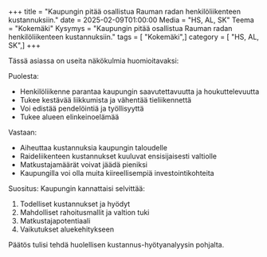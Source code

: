 +++
title = "Kaupungin pitää osallistua Rauman radan henkilöliikenteen kustannuksiin."
date = 2025-02-09T01:00:00
Media = "HS, AL, SK"
Teema = "Kokemäki"
Kysymys = "Kaupungin pitää osallistua Rauman radan henkilöliikenteen kustannuksiin."
tags = [ "Kokemäki",]
category = [ "HS, AL, SK",]
+++

Tässä asiassa on useita näkökulmia huomioitavaksi:

Puolesta:
- Henkilöliikenne parantaa kaupungin saavutettavuutta ja houkuttelevuutta
- Tukee kestävää liikkumista ja vähentää tieliikennettä
- Voi edistää pendelöintiä ja työllisyyttä
- Tukee alueen elinkeinoelämää

Vastaan:
- Aiheuttaa kustannuksia kaupungin taloudelle
- Raideliikenteen kustannukset kuuluvat ensisijaisesti valtiolle
- Matkustajamäärät voivat jäädä pieniksi
- Kaupungilla voi olla muita kiireellisempiä investointikohteita

Suositus:
Kaupungin kannattaisi selvittää:
1. Todelliset kustannukset ja hyödyt
2. Mahdolliset rahoitusmallit ja valtion tuki
3. Matkustajapotentiaali
4. Vaikutukset aluekehitykseen

Päätös tulisi tehdä huolellisen kustannus-hyötyanalyysin pohjalta.